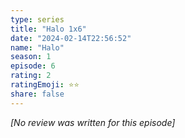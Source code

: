 ```yaml
---
type: series
title: "Halo 1x6"
date: "2024-02-14T22:56:52"
name: "Halo"
season: 1
episode: 6
rating: 2
ratingEmoji: ⭐️⭐️
share: false
---
```


_[No review was written for this episode]_
